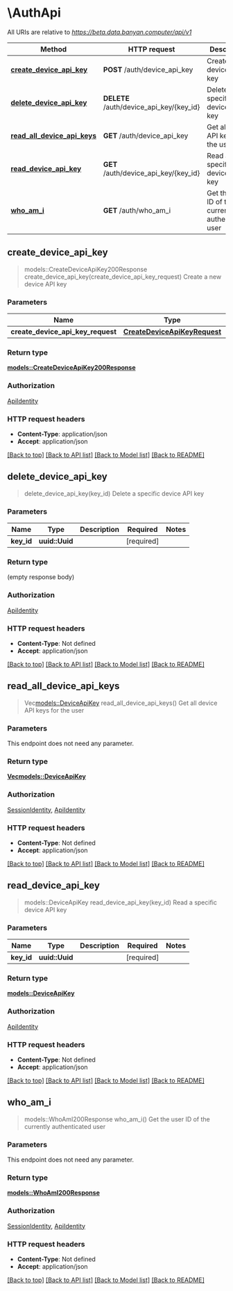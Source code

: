 # \AuthApi

All URIs are relative to *https://beta.data.banyan.computer/api/v1*

Method | HTTP request | Description
------------- | ------------- | -------------
[**create_device_api_key**](AuthApi.md#create_device_api_key) | **POST** /auth/device_api_key | Create a new device API key
[**delete_device_api_key**](AuthApi.md#delete_device_api_key) | **DELETE** /auth/device_api_key/{key_id} | Delete a specific device API key
[**read_all_device_api_keys**](AuthApi.md#read_all_device_api_keys) | **GET** /auth/device_api_key | Get all device API keys for the user
[**read_device_api_key**](AuthApi.md#read_device_api_key) | **GET** /auth/device_api_key/{key_id} | Read a specific device API key
[**who_am_i**](AuthApi.md#who_am_i) | **GET** /auth/who_am_i | Get the user ID of the currently authenticated user



## create_device_api_key

> models::CreateDeviceApiKey200Response create_device_api_key(create_device_api_key_request)
Create a new device API key

### Parameters


Name | Type | Description  | Required | Notes
------------- | ------------- | ------------- | ------------- | -------------
**create_device_api_key_request** | [**CreateDeviceApiKeyRequest**](CreateDeviceApiKeyRequest.md) |  | [required] |

### Return type

[**models::CreateDeviceApiKey200Response**](createDeviceApiKey_200_response.md)

### Authorization

[ApiIdentity](../README.md#ApiIdentity)

### HTTP request headers

- **Content-Type**: application/json
- **Accept**: application/json

[[Back to top]](#) [[Back to API list]](../README.md#documentation-for-api-endpoints) [[Back to Model list]](../README.md#documentation-for-models) [[Back to README]](../README.md)


## delete_device_api_key

> delete_device_api_key(key_id)
Delete a specific device API key

### Parameters


Name | Type | Description  | Required | Notes
------------- | ------------- | ------------- | ------------- | -------------
**key_id** | **uuid::Uuid** |  | [required] |

### Return type

 (empty response body)

### Authorization

[ApiIdentity](../README.md#ApiIdentity)

### HTTP request headers

- **Content-Type**: Not defined
- **Accept**: application/json

[[Back to top]](#) [[Back to API list]](../README.md#documentation-for-api-endpoints) [[Back to Model list]](../README.md#documentation-for-models) [[Back to README]](../README.md)


## read_all_device_api_keys

> Vec<models::DeviceApiKey> read_all_device_api_keys()
Get all device API keys for the user

### Parameters

This endpoint does not need any parameter.

### Return type

[**Vec<models::DeviceApiKey>**](DeviceApiKey.md)

### Authorization

[SessionIdentity](../README.md#SessionIdentity), [ApiIdentity](../README.md#ApiIdentity)

### HTTP request headers

- **Content-Type**: Not defined
- **Accept**: application/json

[[Back to top]](#) [[Back to API list]](../README.md#documentation-for-api-endpoints) [[Back to Model list]](../README.md#documentation-for-models) [[Back to README]](../README.md)


## read_device_api_key

> models::DeviceApiKey read_device_api_key(key_id)
Read a specific device API key

### Parameters


Name | Type | Description  | Required | Notes
------------- | ------------- | ------------- | ------------- | -------------
**key_id** | **uuid::Uuid** |  | [required] |

### Return type

[**models::DeviceApiKey**](DeviceApiKey.md)

### Authorization

[ApiIdentity](../README.md#ApiIdentity)

### HTTP request headers

- **Content-Type**: Not defined
- **Accept**: application/json

[[Back to top]](#) [[Back to API list]](../README.md#documentation-for-api-endpoints) [[Back to Model list]](../README.md#documentation-for-models) [[Back to README]](../README.md)


## who_am_i

> models::WhoAmI200Response who_am_i()
Get the user ID of the currently authenticated user

### Parameters

This endpoint does not need any parameter.

### Return type

[**models::WhoAmI200Response**](whoAmI_200_response.md)

### Authorization

[SessionIdentity](../README.md#SessionIdentity), [ApiIdentity](../README.md#ApiIdentity)

### HTTP request headers

- **Content-Type**: Not defined
- **Accept**: application/json

[[Back to top]](#) [[Back to API list]](../README.md#documentation-for-api-endpoints) [[Back to Model list]](../README.md#documentation-for-models) [[Back to README]](../README.md)

